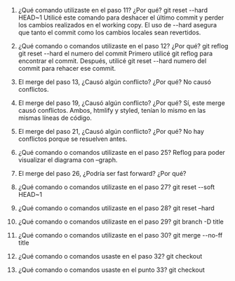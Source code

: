1. ¿Qué comando utilizaste en el paso 11? ¿Por qué?
git reset --hard HEAD~1
Utilicé este comando para deshacer el último commit y perder los cambios realizados en el working copy. El uso de --hard asegura que tanto el commit como los cambios locales sean revertidos.

2. ¿Qué comando o comandos utilizaste en el paso 12? ¿Por qué?
git reflog
git reset --hard el numero del commit
Primero utilicé git reflog para encontrar el commit. Después, utilicé git reset --hard numero del commit para rehacer ese commit.

3. El merge del paso 13, ¿Causó algún conflicto? ¿Por qué?
No causó conflictos.

 4. El merge del paso 19, ¿Causó algún conflicto? ¿Por qué?
 Sí, este merge causó conflictos. Ambos, htmlify y styled, tenían lo mismo en las mismas líneas de código.

5. El merge del paso 21, ¿Causó algún conflicto? ¿Por qué?
No hay conflictos porque se resuelven antes.

6. ¿Qué comando o comandos utilizaste en el paso 25?
Reflog para poder visualizar el diagrama con –graph.

7. El merge del paso 26, ¿Podría ser fast forward? ¿Por qué?

8. ¿Qué comando o comandos utilizaste en el paso 27?
git reset --soft HEAD~1

9. ¿Qué comando o comandos utilizaste en el paso 28?
git reset –hard

10. ¿Qué comando o comandos utilizaste en el paso 29?
 git branch -D title

11. ¿Qué comando o comandos utilizaste en el paso 30?
git merge --no-ff title

12. ¿Qué comando o comandos usaste en el paso 32?
git checkout 

13. ¿Qué comando o comandos usaste en el punto 33?
git checkout

